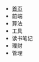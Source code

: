 <!--
 * @Author: MEIMINJUN077
 * @Date: 2021-08-14 16:13:31
-->

- [首页](/)
- 前端
- 算法
- 工具
- 读书笔记
- 理财
- 管理
